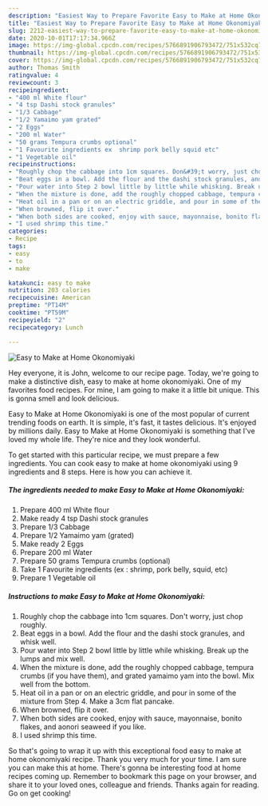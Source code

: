 ```yaml
---
description: "Easiest Way to Prepare Favorite Easy to Make at Home Okonomiyaki"
title: "Easiest Way to Prepare Favorite Easy to Make at Home Okonomiyaki"
slug: 2212-easiest-way-to-prepare-favorite-easy-to-make-at-home-okonomiyaki
date: 2020-10-01T17:17:34.966Z
image: https://img-global.cpcdn.com/recipes/5766891906793472/751x532cq70/easy-to-make-at-home-okonomiyaki-recipe-main-photo.jpg
thumbnail: https://img-global.cpcdn.com/recipes/5766891906793472/751x532cq70/easy-to-make-at-home-okonomiyaki-recipe-main-photo.jpg
cover: https://img-global.cpcdn.com/recipes/5766891906793472/751x532cq70/easy-to-make-at-home-okonomiyaki-recipe-main-photo.jpg
author: Thomas Smith
ratingvalue: 4
reviewcount: 3
recipeingredient:
- "400 ml White flour"
- "4 tsp Dashi stock granules"
- "1/3 Cabbage"
- "1/2 Yamaimo yam grated"
- "2 Eggs"
- "200 ml Water"
- "50 grams Tempura crumbs optional"
- "1 Favourite ingredients ex  shrimp pork belly squid etc"
- "1 Vegetable oil"
recipeinstructions:
- "Roughly chop the cabbage into 1cm squares. Don&#39;t worry, just chop roughly."
- "Beat eggs in a bowl. Add the flour and the dashi stock granules, and whisk well."
- "Pour water into Step 2 bowl little by little while whisking. Break up the lumps and mix well."
- "When the mixture is done, add the roughly chopped cabbage, tempura crumbs (if you have them), and grated yamaimo yam into the bowl. Mix well from the bottom."
- "Heat oil in a pan or on an electric griddle, and pour in some of the mixture from Step 4. Make a 3cm flat pancake."
- "When browned, flip it over."
- "When both sides are cooked, enjoy with sauce, mayonnaise, bonito flakes, and aonori seaweed if you like."
- "I used shrimp this time."
categories:
- Recipe
tags:
- easy
- to
- make

katakunci: easy to make 
nutrition: 203 calories
recipecuisine: American
preptime: "PT14M"
cooktime: "PT59M"
recipeyield: "2"
recipecategory: Lunch

---
```



![Easy to Make at Home Okonomiyaki](https://img-global.cpcdn.com/recipes/5766891906793472/751x532cq70/easy-to-make-at-home-okonomiyaki-recipe-main-photo.jpg)

Hey everyone, it is John, welcome to our recipe page. Today, we're going to make a distinctive dish, easy to make at home okonomiyaki. One of my favorites food recipes. For mine, I am going to make it a little bit unique. This is gonna smell and look delicious.



Easy to Make at Home Okonomiyaki is one of the most popular of current trending foods on earth. It is simple, it's fast, it tastes delicious. It's enjoyed by millions daily. Easy to Make at Home Okonomiyaki is something that I've loved my whole life. They're nice and they look wonderful.


To get started with this particular recipe, we must prepare a few ingredients. You can cook easy to make at home okonomiyaki using 9 ingredients and 8 steps. Here is how you can achieve it.

<!--inarticleads1-->

##### The ingredients needed to make Easy to Make at Home Okonomiyaki:

1. Prepare 400 ml White flour
1. Make ready 4 tsp Dashi stock granules
1. Prepare 1/3 Cabbage
1. Prepare 1/2 Yamaimo yam (grated)
1. Make ready 2 Eggs
1. Prepare 200 ml Water
1. Prepare 50 grams Tempura crumbs (optional)
1. Take 1 Favourite ingredients (ex : shrimp, pork belly, squid, etc)
1. Prepare 1 Vegetable oil




<!--inarticleads2-->

##### Instructions to make Easy to Make at Home Okonomiyaki:

1. Roughly chop the cabbage into 1cm squares. Don&#39;t worry, just chop roughly.
1. Beat eggs in a bowl. Add the flour and the dashi stock granules, and whisk well.
1. Pour water into Step 2 bowl little by little while whisking. Break up the lumps and mix well.
1. When the mixture is done, add the roughly chopped cabbage, tempura crumbs (if you have them), and grated yamaimo yam into the bowl. Mix well from the bottom.
1. Heat oil in a pan or on an electric griddle, and pour in some of the mixture from Step 4. Make a 3cm flat pancake.
1. When browned, flip it over.
1. When both sides are cooked, enjoy with sauce, mayonnaise, bonito flakes, and aonori seaweed if you like.
1. I used shrimp this time.




So that's going to wrap it up with this exceptional food easy to make at home okonomiyaki recipe. Thank you very much for your time. I am sure you can make this at home. There's gonna be interesting food at home recipes coming up. Remember to bookmark this page on your browser, and share it to your loved ones, colleague and friends. Thanks again for reading. Go on get cooking!
